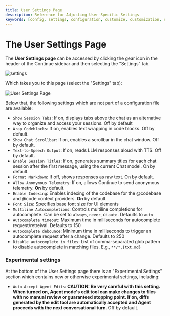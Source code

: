```yaml
---
title: User Settings Page
description: Reference for Adjusting User-Specific Settings
keywords: [config, settings, configuration, customize, customization, sidebar]
---
```


# The User Settings Page

The **User Settings page** can be accessed by clicking the gear icon in the header of the Continue sidebar and then selecting the "Settings" tab.

![settings](/img/settings-header.png)

Which takes you to this page (select the "Settings" tab):

![User Settings Page](/img/settings-page.png)

Below that, the following settings which are not part of a configuration file are available:

- `Show Session Tabs`: If on, displays tabs above the chat as an alternative way to organize and access your sessions. Off by default
- `Wrap Codeblocks`: If on, enables text wrapping in code blocks. Off by default.
- `Show Chat Scrollbar`: If on, enables a scrollbar in the chat window. Off by default.
- `Text-to-Speech Output`: If on, reads LLM responses aloud with TTS. Off by default.
- `Enable Session Titles`: If on, generates summary titles for each chat session after the first message, using the current Chat model. On by default.
- `Format Markdown`: If off, shows responses as raw text. On by default.
- `Allow Anonymous Telemetry`: If on, allows Continue to send anonymous telemetry. **On** by default.
- `Enable Indexing`: Enables indexing of the codebase for the @codebase and @code context providers. **On** by default.
- `Font Size`: Specifies base font size for UI elements
- `Multiline Autocompletions`: Controls multiline completions for autocomplete. Can be set to `always`, `never`, or `auto`. Defaults to `auto`
- `Autocomplete timeout`: Maximum time in milliseconds for autocomplete request/retreival. Defaults to 150
- `Autocomplete debounce`: Minimum time in milliseconds to trigger an autocomplete request after a change. Defaults to 250
- `Disable autocomplete in files`: List of comma-separated glob pattern to disable autocomplete in matching files. E.g., `**/*.{txt,md}`

### Experimental settings

At the bottom of the User Settings page there is an "Experimental Settings" section which contains new or otherwise experimental settings, including:

- `Auto-Accept Agent Edits`: **CAUTION: Be very careful with this setting. When turned on, Agent mode's edit tool can make changes to files with no manual review or guaranteed stopping point. If on, diffs generated by the edit tool are automatically accepted and Agent proceeds with the next conversational turn.** Off by default.

<!-- - `Use autocomplete cache`: If on, caches completions. -->
<!-- - `Use Chromium for Docs Crawling`: Use Chromium to crawl docs locally. Useful if the default Cheerio crawler fails on sites that require JavaScript rendering. Downloads and installs Chromium to ~/.continue/.utils. Off by default -->
<!-- - `Codeblock Actions Position`: Sets the position for the actions that show when hovering over codeblocks. Defaults to `top` -->
<!-- - `Workspace prompts path`: Where to find Prompt Files in a workspace - replaces the default .continue/prompts -->
